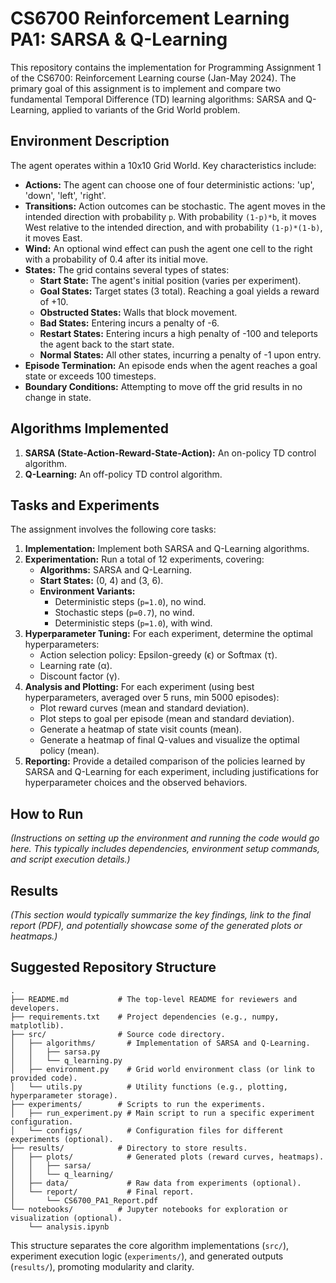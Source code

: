 # CS6700 Reinforcement Learning PA1: SARSA & Q-Learning

This repository contains the implementation for Programming Assignment 1 of the CS6700: Reinforcement Learning course (Jan-May 2024).
The primary goal of this assignment is to implement and compare two fundamental Temporal Difference (TD) learning algorithms: SARSA and Q-Learning, applied to variants of the Grid World problem.

## Environment Description

The agent operates within a 10x10 Grid World. Key characteristics include:

*   **Actions:** The agent can choose one of four deterministic actions: 'up', 'down', 'left', 'right'.
*   **Transitions:** Action outcomes can be stochastic. The agent moves in the intended direction with probability `p`. With probability `(1-p)*b`, it moves West relative to the intended direction, and with probability `(1-p)*(1-b)`, it moves East.
*   **Wind:** An optional wind effect can push the agent one cell to the right with a probability of 0.4 after its initial move.
*   **States:** The grid contains several types of states:
    *   **Start State:** The agent's initial position (varies per experiment).
    *   **Goal States:** Target states (3 total). Reaching a goal yields a reward of +10.
    *   **Obstructed States:** Walls that block movement.
    *   **Bad States:** Entering incurs a penalty of -6.
    *   **Restart States:** Entering incurs a high penalty of -100 and teleports the agent back to the start state.
    *   **Normal States:** All other states, incurring a penalty of -1 upon entry.
*   **Episode Termination:** An episode ends when the agent reaches a goal state or exceeds 100 timesteps.
*   **Boundary Conditions:** Attempting to move off the grid results in no change in state.

## Algorithms Implemented

1.  **SARSA (State-Action-Reward-State-Action):** An on-policy TD control algorithm.
2.  **Q-Learning:** An off-policy TD control algorithm.

## Tasks and Experiments

The assignment involves the following core tasks:

1.  **Implementation:** Implement both SARSA and Q-Learning algorithms.
2.  **Experimentation:** Run a total of 12 experiments, covering:
    *   **Algorithms:** SARSA and Q-Learning.
    *   **Start States:** (0, 4) and (3, 6).
    *   **Environment Variants:**
        *   Deterministic steps (`p=1.0`), no wind.
        *   Stochastic steps (`p=0.7`), no wind.
        *   Deterministic steps (`p=1.0`), with wind.
3.  **Hyperparameter Tuning:** For each experiment, determine the optimal hyperparameters:
    *   Action selection policy: Epsilon-greedy (ϵ) or Softmax (τ).
    *   Learning rate (α).
    *   Discount factor (γ).
4.  **Analysis and Plotting:** For each experiment (using best hyperparameters, averaged over 5 runs, min 5000 episodes):
    *   Plot reward curves (mean and standard deviation).
    *   Plot steps to goal per episode (mean and standard deviation).
    *   Generate a heatmap of state visit counts (mean).
    *   Generate a heatmap of final Q-values and visualize the optimal policy (mean).
5.  **Reporting:** Provide a detailed comparison of the policies learned by SARSA and Q-Learning for each experiment, including justifications for hyperparameter choices and the observed behaviors.

## How to Run

*(Instructions on setting up the environment and running the code would go here. This typically includes dependencies, environment setup commands, and script execution details.)*

## Results

*(This section would typically summarize the key findings, link to the final report (PDF), and potentially showcase some of the generated plots or heatmaps.)*



## Suggested Repository Structure

```
.
├── README.md           # The top-level README for reviewers and developers.
├── requirements.txt    # Project dependencies (e.g., numpy, matplotlib).
├── src/                # Source code directory.
│   ├── algorithms/       # Implementation of SARSA and Q-Learning.
│   │   ├── sarsa.py
│   │   └── q_learning.py
│   ├── environment.py    # Grid world environment class (or link to provided code).
│   └── utils.py          # Utility functions (e.g., plotting, hyperparameter storage).
├── experiments/        # Scripts to run the experiments.
│   ├── run_experiment.py # Main script to run a specific experiment configuration.
│   └── configs/          # Configuration files for different experiments (optional).
├── results/            # Directory to store results.
│   ├── plots/            # Generated plots (reward curves, heatmaps).
│   │   ├── sarsa/
│   │   └── q_learning/
│   ├── data/             # Raw data from experiments (optional).
│   └── report/           # Final report.
│       └── CS6700_PA1_Report.pdf
└── notebooks/          # Jupyter notebooks for exploration or visualization (optional).
    └── analysis.ipynb
```

This structure separates the core algorithm implementations (`src/`), experiment execution logic (`experiments/`), and generated outputs (`results/`), promoting modularity and clarity.

